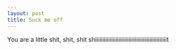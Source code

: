 ```yaml
---
layout: post
title: Suck me off
---
```


You are a little shit, shit, shit shiiiiiiiiiiiiiiiiiiiiiiiiiiiiiiiiiiiiiiiiiiiiiiiiit
